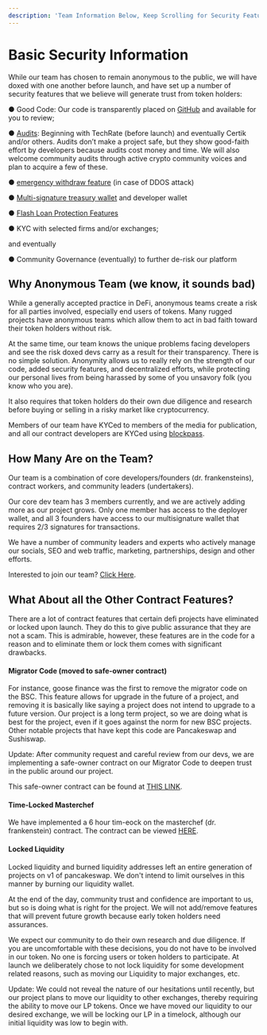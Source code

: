 ```yaml
---
description: 'Team Information Below, Keep Scrolling for Security Features'
---
```


# Basic Security Information

While our team has chosen to remain anonymous to the public, we will have doxed with one another before launch, and have set up a number of security features that we believe will generate trust from token holders:

●  Good Code: Our code is transparently placed on [GitHub](../../other-links/contracts.md) and available for you to review;

●  [Audits](audits.md): Beginning with TechRate \(before launch\) and eventually Certik and/or others. Audits don’t make a project safe, but they show good-faith effort by developers because audits cost money and time. We will also welcome community audits through active crypto community voices and plan to acquire a few of these.

●  [emergency withdraw feature](emergency-withdraw.md) \(in case of DDOS attack\)

●  [Multi-signature treasury wallet](../../tokenomics/initial-token-supply.md#treasury-funds) and developer wallet

●  [Flash Loan Protection Features](../flash-loan-protection.md)

● KYC with selected firms and/or exchanges;

and eventually 

●  Community Governance \(eventually\) to further de-risk our platform

## Why Anonymous Team \(we know, it sounds bad\)

While a generally accepted practice in DeFi, anonymous teams create a risk for all parties involved, especially end users of tokens. Many rugged projects have anonymous teams which allow them to act in bad faith toward their token holders without risk.

At the same time, our team knows the unique problems facing developers and see the risk doxed devs carry as a result for their transparency. There is no simple solution. Anonymity allows us to really rely on the strength of our code, added security features, and decentralized efforts, while protecting our personal lives from being harassed by some of you unsavory folk \(you know who you are\).

 It also requires that token holders do their own due diligence and research before buying or selling in a risky market like cryptocurrency. 

Members of our team have KYCed to members of the media for publication, and all our contract developers are KYCed using [blockpass](https://blockpass.org/). 

## How Many Are on the Team? 

Our team is a combination of core developers/founders \(dr. frankensteins\), contract workers, and community leaders \(undertakers\).

Our core dev team has 3 members currently, and we are actively adding more as our project grows. Only one member has access to the deployer wallet, and all 3 founders have access to our multisignature wallet that requires 2/3 signatures for transactions.

We have a number of community leaders and experts who actively manage our socials, SEO and web traffic, marketing, partnerships, design and other efforts. 

Interested to join our team? [Click Here](../join-our-team-of-dr.-frankensteins.md). 

## What About all the Other Contract Features?

There are a lot of contract features that certain defi projects have eliminated or locked upon launch. They do this to give public assurance that they are not a scam. This is admirable, however, these features are in the code for a reason and to eliminate them or lock them comes with significant drawbacks.

#### Migrator Code \(moved to safe-owner contract\)

For instance, goose finance was the first to remove the migrator code on the BSC. This feature allows for upgrade in the future of a project, and removing it is basically like saying a project does not intend to upgrade to a future version. Our project is a long term project, so we are doing what is best for the project, even if it goes against the norm for new BSC projects. Other notable projects that have kept this code are Pancakeswap and Sushiswap.

Update: After community request and careful review from our devs, we are implementing a safe-owner contract on our Migrator Code to deepen trust in the public around our project.

This safe-owner contract can be found at [THIS LINK](https://twitter.com/rugzombie/status/1422018975270121472?s=20). 

#### **Time-Locked Masterchef**

We have implemented a 6 hour tim-eock on the masterchef \(dr. frankenstein\) contract. The contract can be viewed [HERE](https://bscscan.com/address/0xDb9Cd921AaA2f7785425e6682F7c7b68c6c82049#code).

#### Locked Liquidity

Locked liquidity and burned liquidity addresses left an entire generation of projects on v1 of pancakeswap. We don't intend to limit ourselves in this manner by burning our liquidity wallet. 

At the end of the day, community trust and confidence are important to us, but so is doing what is right for the project. We will not add/remove features that will prevent future growth because early token holders need assurances. 

We expect our community to do their own research and due diligence. If you are uncomfortable with these decisions, you do not have to be involved in our token. No one is forcing users or token holders to participate. At launch we deliberately chose to not lock liquidity for some development related reasons, such as moving our Liquidity to major exchanges, etc.

Update: We could not reveal the nature of our hesitations until recently, but our project plans to move our liquidity to other exchanges, thereby requiring the ability to move our LP tokens. Once we have moved our liquidity to our desired exchange, we will be locking our LP in a timelock, although our initial liquidity was low to begin with.


